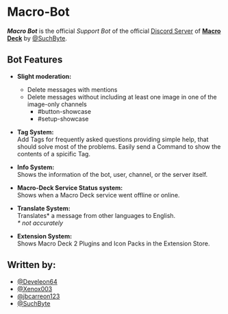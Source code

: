 # Macro-Bot
***Macro Bot*** is the official *Support Bot* of the official [Discord Server](https://discord.gg/QujfQPHRrT) of **[Macro Deck](https://github.com/macro-Deck-org/Macro-Deck)** by [@SuchByte](https://github.com/SuchByte).

## Bot Features

- **Slight moderation:**
  - Delete messages with mentions
  - Delete messages without including at least one image in one of the image-only channels
    - #button-showcase
    - #setup-showcase

- **Tag System:**  
  Add Tags for frequently asked questions providing simple help, that should solve most of the problems. Easily send a Command to show the contents of a spicific Tag.
  
- **Info System:**   
  Shows the information of the bot, user, channel, or the server itself.

- **Macro-Deck Service Status system:**  
  Shows when a Macro Deck service went offline or online.

- **Translate System:**  
  Translates* a message from other languages to English.  
  *\* not accurately*

- **Extension System:**  
  Shows Macro Deck 2 Plugins and Icon Packs in the Extension Store.
  
## Written by:
- [@Develeon64](https://github.com/Develeon64)
- [@Xenox003](https://github.com/Xenox003)
- [@jbcarreon123](https://github.com/jbcarreon123)
- [@SuchByte](https://github.com/suchbyte)
